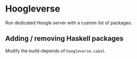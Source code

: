 # Hoogleverse

Run dedicated Hoogle server with a custom list of packages.

## Adding / removing Haskell packages

Modify the build-depends of `hoogleverse.cabal`.

